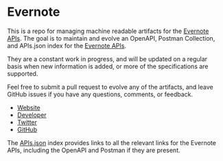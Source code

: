 # EvernoteThis is a repo for managing machine readable artifacts for the [Evernote APIs](http://evernote.com/). The goal is to maintain and evolve an OpenAPI, Postman Collection, and APIs.json index for the [Evernote APIs](http://evernote.com/).They are a constant work in progress, and will be updated on a regular basis when new information is added, or more of the specifications are supported.Feel free to submit a pull request to evolve any of the artifacts, and leave GitHub issues if you have any questions, comments, or feedback.- [Website](http://evernote.com/)- [Developer](http://evernote.com/)- [Twitter](https://twitter.com/evernote_dev)- [GitHub](https://github.com/evernote/)The [APIs.json](https://github.com/api-evangelist/evernote/blob/master/apis.json) index provides links to all the relevant links for the Evernote APIs, including the OpenAPI and Postman if they are present.